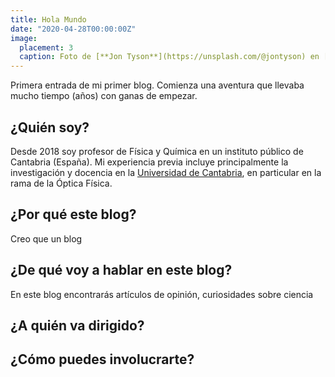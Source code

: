 ```yaml
---
title: Hola Mundo
date: "2020-04-28T00:00:00Z"
image:
  placement: 3
  caption: Foto de [**Jon Tyson**](https://unsplash.com/@jontyson) en [Unsplash](https://unsplash.com)
---
```


Primera entrada de mi primer blog. Comienza una aventura que llevaba mucho tiempo (años) con ganas de empezar.

## ¿Quién soy?

Desde 2018 soy profesor de Física y Química en un instituto público de Cantabria (España). Mi experiencia previa incluye principalmente la investigación y docencia en la [Universidad de Cantabria](https://web.unican.es), en particular en la rama de la Óptica Física.


## ¿Por qué este blog?

Creo que un blog

## ¿De qué voy a hablar en este blog?
En este blog encontrarás artículos de opinión, curiosidades sobre ciencia

## ¿A quién va dirigido?

## ¿Cómo puedes involucrarte?
